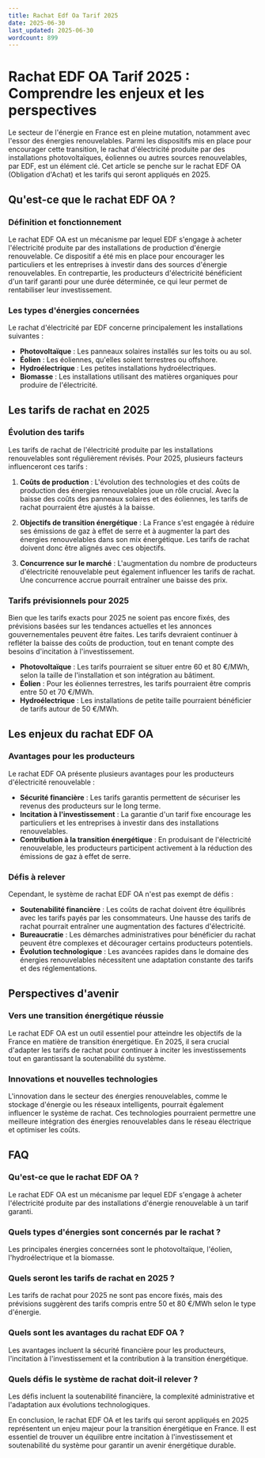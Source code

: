 ```yaml
---
title: Rachat Edf Oa Tarif 2025
date: 2025-06-30
last_updated: 2025-06-30
wordcount: 899
---
```


# Rachat EDF OA Tarif 2025 : Comprendre les enjeux et les perspectives

Le secteur de l'énergie en France est en pleine mutation, notamment avec l'essor des énergies renouvelables. Parmi les dispositifs mis en place pour encourager cette transition, le rachat d'électricité produite par des installations photovoltaïques, éoliennes ou autres sources renouvelables, par EDF, est un élément clé. Cet article se penche sur le rachat EDF OA (Obligation d'Achat) et les tarifs qui seront appliqués en 2025.

## Qu'est-ce que le rachat EDF OA ?

### Définition et fonctionnement

Le rachat EDF OA est un mécanisme par lequel EDF s'engage à acheter l'électricité produite par des installations de production d'énergie renouvelable. Ce dispositif a été mis en place pour encourager les particuliers et les entreprises à investir dans des sources d'énergie renouvelables. En contrepartie, les producteurs d'électricité bénéficient d'un tarif garanti pour une durée déterminée, ce qui leur permet de rentabiliser leur investissement.

### Les types d'énergies concernées

Le rachat d'électricité par EDF concerne principalement les installations suivantes :

- **Photovoltaïque** : Les panneaux solaires installés sur les toits ou au sol.
- **Éolien** : Les éoliennes, qu'elles soient terrestres ou offshore.
- **Hydroélectrique** : Les petites installations hydroélectriques.
- **Biomasse** : Les installations utilisant des matières organiques pour produire de l'électricité.

## Les tarifs de rachat en 2025

### Évolution des tarifs

Les tarifs de rachat de l'électricité produite par les installations renouvelables sont régulièrement révisés. Pour 2025, plusieurs facteurs influenceront ces tarifs :

1. **Coûts de production** : L'évolution des technologies et des coûts de production des énergies renouvelables joue un rôle crucial. Avec la baisse des coûts des panneaux solaires et des éoliennes, les tarifs de rachat pourraient être ajustés à la baisse.

2. **Objectifs de transition énergétique** : La France s'est engagée à réduire ses émissions de gaz à effet de serre et à augmenter la part des énergies renouvelables dans son mix énergétique. Les tarifs de rachat doivent donc être alignés avec ces objectifs.

3. **Concurrence sur le marché** : L'augmentation du nombre de producteurs d'électricité renouvelable peut également influencer les tarifs de rachat. Une concurrence accrue pourrait entraîner une baisse des prix.

### Tarifs prévisionnels pour 2025

Bien que les tarifs exacts pour 2025 ne soient pas encore fixés, des prévisions basées sur les tendances actuelles et les annonces gouvernementales peuvent être faites. Les tarifs devraient continuer à refléter la baisse des coûts de production, tout en tenant compte des besoins d'incitation à l'investissement.

- **Photovoltaïque** : Les tarifs pourraient se situer entre 60 et 80 €/MWh, selon la taille de l'installation et son intégration au bâtiment.
- **Éolien** : Pour les éoliennes terrestres, les tarifs pourraient être compris entre 50 et 70 €/MWh.
- **Hydroélectrique** : Les installations de petite taille pourraient bénéficier de tarifs autour de 50 €/MWh.

## Les enjeux du rachat EDF OA

### Avantages pour les producteurs

Le rachat EDF OA présente plusieurs avantages pour les producteurs d'électricité renouvelable :

- **Sécurité financière** : Les tarifs garantis permettent de sécuriser les revenus des producteurs sur le long terme.
- **Incitation à l'investissement** : La garantie d'un tarif fixe encourage les particuliers et les entreprises à investir dans des installations renouvelables.
- **Contribution à la transition énergétique** : En produisant de l'électricité renouvelable, les producteurs participent activement à la réduction des émissions de gaz à effet de serre.

### Défis à relever

Cependant, le système de rachat EDF OA n'est pas exempt de défis :

- **Soutenabilité financière** : Les coûts de rachat doivent être équilibrés avec les tarifs payés par les consommateurs. Une hausse des tarifs de rachat pourrait entraîner une augmentation des factures d'électricité.
- **Bureaucratie** : Les démarches administratives pour bénéficier du rachat peuvent être complexes et décourager certains producteurs potentiels.
- **Évolution technologique** : Les avancées rapides dans le domaine des énergies renouvelables nécessitent une adaptation constante des tarifs et des réglementations.

## Perspectives d'avenir

### Vers une transition énergétique réussie

Le rachat EDF OA est un outil essentiel pour atteindre les objectifs de la France en matière de transition énergétique. En 2025, il sera crucial d'adapter les tarifs de rachat pour continuer à inciter les investissements tout en garantissant la soutenabilité du système.

### Innovations et nouvelles technologies

L'innovation dans le secteur des énergies renouvelables, comme le stockage d'énergie ou les réseaux intelligents, pourrait également influencer le système de rachat. Ces technologies pourraient permettre une meilleure intégration des énergies renouvelables dans le réseau électrique et optimiser les coûts.

## FAQ

### Qu'est-ce que le rachat EDF OA ?

Le rachat EDF OA est un mécanisme par lequel EDF s'engage à acheter l'électricité produite par des installations d'énergie renouvelable à un tarif garanti.

### Quels types d'énergies sont concernés par le rachat ?

Les principales énergies concernées sont le photovoltaïque, l'éolien, l'hydroélectrique et la biomasse.

### Quels seront les tarifs de rachat en 2025 ?

Les tarifs de rachat pour 2025 ne sont pas encore fixés, mais des prévisions suggèrent des tarifs compris entre 50 et 80 €/MWh selon le type d'énergie.

### Quels sont les avantages du rachat EDF OA ?

Les avantages incluent la sécurité financière pour les producteurs, l'incitation à l'investissement et la contribution à la transition énergétique.

### Quels défis le système de rachat doit-il relever ?

Les défis incluent la soutenabilité financière, la complexité administrative et l'adaptation aux évolutions technologiques.

En conclusion, le rachat EDF OA et les tarifs qui seront appliqués en 2025 représentent un enjeu majeur pour la transition énergétique en France. Il est essentiel de trouver un équilibre entre incitation à l'investissement et soutenabilité du système pour garantir un avenir énergétique durable.